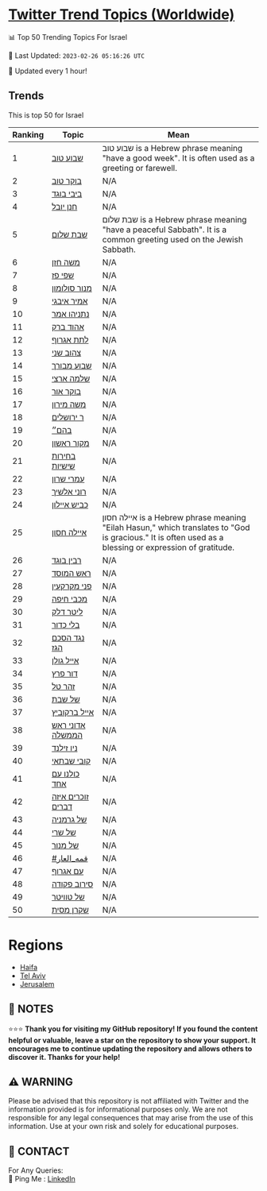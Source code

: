 [Twitter Trend Topics (Worldwide)](https://github.com/ErcinDedeoglu/Twitter-Trend-Topics)
==========


📊 Top 50 Trending Topics For Israel

📆 Last Updated: `2023-02-26 05:16:26 UTC`

🔧 Updated every 1 hour!


## Trends

This is top 50 for Israel

| Ranking | Topic | Mean |
| ------- | ------------ | ------------ |
| 1 | [שבוע טוב](http://twitter.com/search?q=%d7%a9%d7%91%d7%95%d7%a2+%d7%98%d7%95%d7%91) | שבוע טוב is a Hebrew phrase meaning "have a good week". It is often used as a greeting or farewell. |
| 2 | [בוקר טוב](http://twitter.com/search?q=%d7%91%d7%95%d7%a7%d7%a8+%d7%98%d7%95%d7%91) | N/A |
| 3 | [ביבי בוגד](http://twitter.com/search?q=%d7%91%d7%99%d7%91%d7%99+%d7%91%d7%95%d7%92%d7%93) | N/A |
| 4 | [חנן יובל](http://twitter.com/search?q=%d7%97%d7%a0%d7%9f+%d7%99%d7%95%d7%91%d7%9c) | N/A |
| 5 | [שבת שלום](http://twitter.com/search?q=%d7%a9%d7%91%d7%aa+%d7%a9%d7%9c%d7%95%d7%9d) | שבת שלום is a Hebrew phrase meaning "have a peaceful Sabbath". It is a common greeting used on the Jewish Sabbath. |
| 6 | [משה חזן](http://twitter.com/search?q=%d7%9e%d7%a9%d7%94+%d7%97%d7%96%d7%9f) | N/A |
| 7 | [שפי פז](http://twitter.com/search?q=%d7%a9%d7%a4%d7%99+%d7%a4%d7%96) | N/A |
| 8 | [מנור סולומון](http://twitter.com/search?q=%d7%9e%d7%a0%d7%95%d7%a8+%d7%a1%d7%95%d7%9c%d7%95%d7%9e%d7%95%d7%9f) | N/A |
| 9 | [אמיר איבגי](http://twitter.com/search?q=%d7%90%d7%9e%d7%99%d7%a8+%d7%90%d7%99%d7%91%d7%92%d7%99) | N/A |
| 10 | [נתניהו אמר](http://twitter.com/search?q=%d7%a0%d7%aa%d7%a0%d7%99%d7%94%d7%95+%d7%90%d7%9e%d7%a8) | N/A |
| 11 | [אהוד ברק](http://twitter.com/search?q=%d7%90%d7%94%d7%95%d7%93+%d7%91%d7%a8%d7%a7) | N/A |
| 12 | [לתת אגרוף](http://twitter.com/search?q=%d7%9c%d7%aa%d7%aa+%d7%90%d7%92%d7%a8%d7%95%d7%a3) | N/A |
| 13 | [צהוב שני](http://twitter.com/search?q=%d7%a6%d7%94%d7%95%d7%91+%d7%a9%d7%a0%d7%99) | N/A |
| 14 | [שבוע מבורך](http://twitter.com/search?q=%d7%a9%d7%91%d7%95%d7%a2+%d7%9e%d7%91%d7%95%d7%a8%d7%9a) | N/A |
| 15 | [שלמה ארצי](http://twitter.com/search?q=%d7%a9%d7%9c%d7%9e%d7%94+%d7%90%d7%a8%d7%a6%d7%99) | N/A |
| 16 | [בוקר אור](http://twitter.com/search?q=%d7%91%d7%95%d7%a7%d7%a8+%d7%90%d7%95%d7%a8) | N/A |
| 17 | [משה מירון](http://twitter.com/search?q=%d7%9e%d7%a9%d7%94+%d7%9e%d7%99%d7%a8%d7%95%d7%9f) | N/A |
| 18 | [ר ירושלים](http://twitter.com/search?q=%d7%a8+%d7%99%d7%a8%d7%95%d7%a9%d7%9c%d7%99%d7%9d) | N/A |
| 19 | [בהם״](http://twitter.com/search?q=%d7%91%d7%94%d7%9d%d7%b4) | N/A |
| 20 | [מקור ראשון](http://twitter.com/search?q=%d7%9e%d7%a7%d7%95%d7%a8+%d7%a8%d7%90%d7%a9%d7%95%d7%9f) | N/A |
| 21 | [בחירות שישיות](http://twitter.com/search?q=%d7%91%d7%97%d7%99%d7%a8%d7%95%d7%aa+%d7%a9%d7%99%d7%a9%d7%99%d7%95%d7%aa) | N/A |
| 22 | [עמרי שרון](http://twitter.com/search?q=%d7%a2%d7%9e%d7%a8%d7%99+%d7%a9%d7%a8%d7%95%d7%9f) | N/A |
| 23 | [רוני אלשיך](http://twitter.com/search?q=%d7%a8%d7%95%d7%a0%d7%99+%d7%90%d7%9c%d7%a9%d7%99%d7%9a) | N/A |
| 24 | [כביש איילון](http://twitter.com/search?q=%d7%9b%d7%91%d7%99%d7%a9+%d7%90%d7%99%d7%99%d7%9c%d7%95%d7%9f) | N/A |
| 25 | [איילה חסון](http://twitter.com/search?q=%d7%90%d7%99%d7%99%d7%9c%d7%94+%d7%97%d7%a1%d7%95%d7%9f) | איילה חסון is a Hebrew phrase meaning "Eilah Hasun," which translates to "God is gracious." It is often used as a blessing or expression of gratitude. |
| 26 | [רבין בוגד](http://twitter.com/search?q=%d7%a8%d7%91%d7%99%d7%9f+%d7%91%d7%95%d7%92%d7%93) | N/A |
| 27 | [ראש המוסד](http://twitter.com/search?q=%d7%a8%d7%90%d7%a9+%d7%94%d7%9e%d7%95%d7%a1%d7%93) | N/A |
| 28 | [פני מקרקעין](http://twitter.com/search?q=%d7%a4%d7%a0%d7%99+%d7%9e%d7%a7%d7%a8%d7%a7%d7%a2%d7%99%d7%9f) | N/A |
| 29 | [מכבי חיפה](http://twitter.com/search?q=%d7%9e%d7%9b%d7%91%d7%99+%d7%97%d7%99%d7%a4%d7%94) | N/A |
| 30 | [ליטר דלק](http://twitter.com/search?q=%d7%9c%d7%99%d7%98%d7%a8+%d7%93%d7%9c%d7%a7) | N/A |
| 31 | [בלי כדור](http://twitter.com/search?q=%d7%91%d7%9c%d7%99+%d7%9b%d7%93%d7%95%d7%a8) | N/A |
| 32 | [נגד הסכם הגז](http://twitter.com/search?q=%d7%a0%d7%92%d7%93+%d7%94%d7%a1%d7%9b%d7%9d+%d7%94%d7%92%d7%96) | N/A |
| 33 | [אייל גולן](http://twitter.com/search?q=%d7%90%d7%99%d7%99%d7%9c+%d7%92%d7%95%d7%9c%d7%9f) | N/A |
| 34 | [דור פרץ](http://twitter.com/search?q=%d7%93%d7%95%d7%a8+%d7%a4%d7%a8%d7%a5) | N/A |
| 35 | [זהר טל](http://twitter.com/search?q=%d7%96%d7%94%d7%a8+%d7%98%d7%9c) | N/A |
| 36 | [של שבת](http://twitter.com/search?q=%d7%a9%d7%9c+%d7%a9%d7%91%d7%aa) | N/A |
| 37 | [אייל ברקוביץ](http://twitter.com/search?q=%d7%90%d7%99%d7%99%d7%9c+%d7%91%d7%a8%d7%a7%d7%95%d7%91%d7%99%d7%a5) | N/A |
| 38 | [אדוני ראש הממשלה](http://twitter.com/search?q=%d7%90%d7%93%d7%95%d7%a0%d7%99+%d7%a8%d7%90%d7%a9+%d7%94%d7%9e%d7%9e%d7%a9%d7%9c%d7%94) | N/A |
| 39 | [ניו זילנד](http://twitter.com/search?q=%d7%a0%d7%99%d7%95+%d7%96%d7%99%d7%9c%d7%a0%d7%93) | N/A |
| 40 | [קובי שבתאי](http://twitter.com/search?q=%d7%a7%d7%95%d7%91%d7%99+%d7%a9%d7%91%d7%aa%d7%90%d7%99) | N/A |
| 41 | [כולנו עם אחד](http://twitter.com/search?q=%d7%9b%d7%95%d7%9c%d7%a0%d7%95+%d7%a2%d7%9d+%d7%90%d7%97%d7%93) | N/A |
| 42 | [זוכרים איזה דברים](http://twitter.com/search?q=%d7%96%d7%95%d7%9b%d7%a8%d7%99%d7%9d+%d7%90%d7%99%d7%96%d7%94+%d7%93%d7%91%d7%a8%d7%99%d7%9d) | N/A |
| 43 | [של גרמניה](http://twitter.com/search?q=%d7%a9%d7%9c+%d7%92%d7%a8%d7%9e%d7%a0%d7%99%d7%94) | N/A |
| 44 | [של שרי](http://twitter.com/search?q=%d7%a9%d7%9c+%d7%a9%d7%a8%d7%99) | N/A |
| 45 | [של מנור](http://twitter.com/search?q=%d7%a9%d7%9c+%d7%9e%d7%a0%d7%95%d7%a8) | N/A |
| 46 | [#قمه_العار](http://twitter.com/search?q=%23%d9%82%d9%85%d9%87_%d8%a7%d9%84%d8%b9%d8%a7%d8%b1) | N/A |
| 47 | [עם אגרוף](http://twitter.com/search?q=%d7%a2%d7%9d+%d7%90%d7%92%d7%a8%d7%95%d7%a3) | N/A |
| 48 | [סירוב פקודה](http://twitter.com/search?q=%d7%a1%d7%99%d7%a8%d7%95%d7%91+%d7%a4%d7%a7%d7%95%d7%93%d7%94) | N/A |
| 49 | [של טוויטר](http://twitter.com/search?q=%d7%a9%d7%9c+%d7%98%d7%95%d7%95%d7%99%d7%98%d7%a8) | N/A |
| 50 | [שקרן מסית](http://twitter.com/search?q=%d7%a9%d7%a7%d7%a8%d7%9f+%d7%9e%d7%a1%d7%99%d7%aa) | N/A |



# Regions

* [Haifa](</Israel/Haifa.md>)
* [Tel Aviv](</Israel/Tel Aviv.md>)
* [Jerusalem](</Israel/Jerusalem.md>)



## 📝 NOTES

⭐⭐⭐ **Thank you for visiting my GitHub repository! If you found the content helpful or valuable, leave a star on the repository to show your support. It encourages me to continue updating the repository and allows others to discover it. Thanks for your help!**


## ⚠️ WARNING

Please be advised that this repository is not affiliated with Twitter and the information provided is for informational purposes only. We are not responsible for any legal consequences that may arise from the use of this information. Use at your own risk and solely for educational purposes.


## 📨 CONTACT

 For Any Queries:  
            🏓 Ping Me : [LinkedIn](https://www.linkedin.com/in/ercindedeoglu/)
